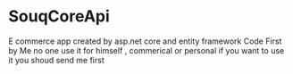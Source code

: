 # SouqCoreApi
E commerce app created by asp.net core and entity framework Code First by Me  no one use it for himself , commerical or personal if you want to use it you shoud send me first 
